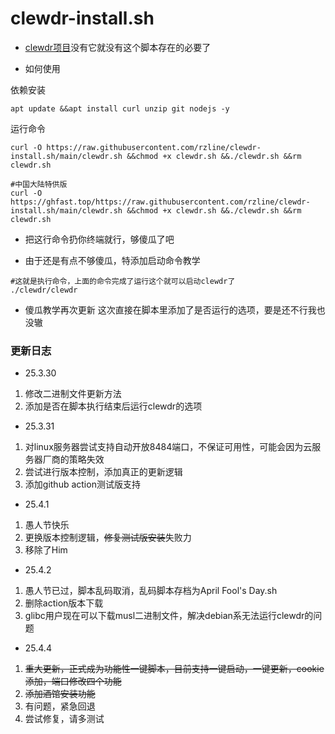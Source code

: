 # clewdr-install.sh

- [clewdr项目](https://github.com/Xerxes-2/clewdr)没有它就没有这个脚本存在的必要了

- 如何使用

依赖安装
```
apt update &&apt install curl unzip git nodejs -y
```

运行命令
```
curl -O https://raw.githubusercontent.com/rzline/clewdr-install.sh/main/clewdr.sh &&chmod +x clewdr.sh &&./clewdr.sh &&rm clewdr.sh
```
```
#中国大陆特供版
curl -O https://ghfast.top/https://raw.githubusercontent.com/rzline/clewdr-install.sh/main/clewdr.sh &&chmod +x clewdr.sh &&./clewdr.sh &&rm clewdr.sh
```

- 把这行命令扔你终端就行，够傻瓜了吧

- 由于还是有点不够傻瓜，特添加启动命令教学

```
#这就是执行命令，上面的命令完成了运行这个就可以启动clewdr了
./clewdr/clewdr
```

- 傻瓜教学再次更新
这次直接在脚本里添加了是否运行的选项，要是还不行我也没辙

### 更新日志

- 25.3.30
1. 修改二进制文件更新方法
2. 添加是否在脚本执行结束后运行clewdr的选项

- 25.3.31
1. 对linux服务器尝试支持自动开放8484端口，不保证可用性，可能会因为云服务器厂商的策略失效
2. 尝试进行版本控制，添加真正的更新逻辑
3. 添加github action测试版支持

- 25.4.1
1. 愚人节快乐
2. 更换版本控制逻辑，~~修复测试版安装~~失败力
3. 移除了Him

- 25.4.2
1. 愚人节已过，脚本乱码取消，乱码脚本存档为April Fool's Day.sh
2. 删除action版本下载
3. glibc用户现在可以下载musl二进制文件，解决debian系无法运行clewdr的问题

- 25.4.4
1. ~~重大更新，正式成为功能性一键脚本，目前支持一键启动，一键更新，cookie添加，端口修改四个功能~~
2. ~~添加酒馆安装功能~~
3. 有问题，紧急回退
4. 尝试修复，请多测试